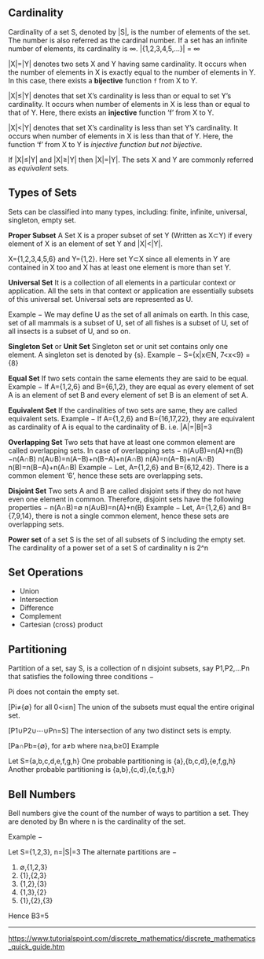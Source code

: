 ## Cardinality

Cardinality of a set S, denoted by |S|, is the number of elements of the set. The number is also referred as the cardinal number. If a set has an infinite number of elements, its cardinality is ∞.
|{1,2,3,4,5,…}| = ∞

|X|=|Y| denotes two sets X and Y having same cardinality.
It occurs when the number of elements in X is exactly equal to the number of elements in Y. In this case, there exists a __bijective__ function `f` from X to Y.

|X|≤|Y| denotes that set X’s cardinality is less than or equal to set Y’s cardinality. It occurs when number of elements in X is less than or equal to that of Y. Here, there exists an __injective__ function ‘f’ from X to Y.

|X|<|Y| denotes that set X’s cardinality is less than set Y’s cardinality. It occurs when number of elements in X is less than that of Y. Here, the function ‘f’ from X to Y is _injective function but not bijective_.

If |X|≤|Y| and |X|≥|Y| then |X|=|Y|. The sets X and Y are commonly referred as _equivalent_ sets.


## Types of Sets

Sets can be classified into many types, including: finite, infinite, universal, singleton, empty set.

__Proper Subset__
A Set X is a proper subset of set Y (Written as X⊂Y) if every element of X is an element of set Y and |X|<|Y|.

X={1,2,3,4,5,6} and Y={1,2}.
Here set Y⊂X since all elements in Y are contained in X too and X has at least one element is more than set Y.

__Universal Set__
It is a collection of all elements in a particular context or application. All the sets in that context or application are essentially subsets of this universal set. Universal sets are represented as U.

Example − We may define U as the set of all animals on earth. In this case, set of all mammals is a subset of U, set of all fishes is a subset of U, set of all insects is a subset of U, and so on.

__Singleton Set__ or __Unit Set__
Singleton set or unit set contains only one element. A singleton set is denoted by {s}.
Example − S={x|x∈N, 7<x<9} = {8}

__Equal Set__
If two sets contain the same elements they are said to be equal.
Example − If A={1,2,6} and B={6,1,2}, they are equal as every element of set A is an element of set B and every element of set B is an element of set A.

__Equivalent Set__
If the cardinalities of two sets are same, they are called equivalent sets.
Example − If A={1,2,6} and B={16,17,22}, they are equivalent as cardinality of A is equal to the cardinality of B. i.e. |A|=|B|=3

__Overlapping Set__
Two sets that have at least one common element are called overlapping sets.
In case of overlapping sets −
n(A∪B)=n(A)+n(B)−n(A∩B)
n(A∪B)=n(A−B)+n(B−A)+n(A∩B)
n(A)=n(A−B)+n(A∩B)
n(B)=n(B−A)+n(A∩B)
Example − Let, A={1,2,6} and B={6,12,42}. There is a common element ‘6’, hence these sets are overlapping sets.

__Disjoint Set__
Two sets A and B are called disjoint sets if they do not have even one element in common. Therefore, disjoint sets have the following properties −
n(A∩B)=∅
n(A∪B)=n(A)+n(B)
Example − Let, A={1,2,6} and B={7,9,14}, there is not a single common element, hence these sets are overlapping sets.

__Power set__
of a set S is the set of all subsets of S including the empty set. The cardinality of a power set of a set S of cardinality n is 2^n


## Set Operations
- Union
- Intersection
- Difference
- Complement
- Cartesian (cross) product


## Partitioning

Partition of a set, say S, is a collection of n disjoint subsets, say P1,P2,…Pn that satisfies the following three conditions −

Pi does not contain the empty set.

[Pi≠{∅} for all 0<i≤n]
The union of the subsets must equal the entire original set.

[P1∪P2∪⋯∪Pn=S]
The intersection of any two distinct sets is empty.

[Pa∩Pb={∅}, for a≠b where n≥a,b≥0]
Example

Let S={a,b,c,d,e,f,g,h}
One probable partitioning is {a},{b,c,d},{e,f,g,h}
Another probable partitioning is {a,b},{c,d},{e,f,g,h}


## Bell Numbers
Bell numbers give the count of the number of ways to partition a set. They are denoted by Bn where n is the cardinality of the set.

Example −

Let S={1,2,3}, n=|S|=3
The alternate partitions are −

1. ∅,{1,2,3}
2. {1},{2,3}
3. {1,2},{3}
4. {1,3},{2}
5. {1},{2},{3}

Hence B3=5


---

https://www.tutorialspoint.com/discrete_mathematics/discrete_mathematics_quick_guide.htm
